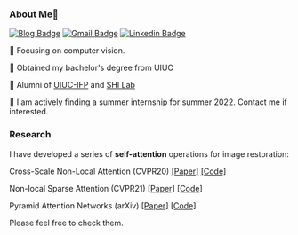 ### About Me👋
[![Blog Badge](https://img.shields.io/badge/Web-HarukiYqM-orange)](https://yiqunm2.web.illinois.edu)
[![Gmail Badge](https://img.shields.io/badge/-meiyiqun2@gmail.com-RED?style=flat-square&labelColor=RED&logo=Gmail&logoColor=white&link=mailto:meiyiqun2@gmail.com)](mailto:meiyiqun2@gmail.com)
[![Linkedin Badge](https://img.shields.io/badge/-HarukiYqM-blue?style=flat-square&logo=Linkedin&logoColor=white&link=https://www.linkedin.com/in/yiqun-mei-969baa147/)](https://www.linkedin.com/in/yiqun-mei-969baa147)

:musical_note: Focusing on computer vision.


:speech_balloon: Obtained my bachelor's degree from UIUC


:love_letter: Alumni of [UIUC-IFP](http://ifp-uiuc.github.io/) and [SHI Lab](https://www.humphreyshi.com/people)


 :vibration_mode: I am actively finding a summer internship for summer 2022. Contact me if interested.

### Research 

I have developed a series of **self-attention** operations for image restoration:


Cross-Scale Non-Local Attention (CVPR20) [[Paper]](https://openaccess.thecvf.com/content_CVPR_2020/papers/Mei_Image_Super-Resolution_With_Cross-Scale_Non-Local_Attention_and_Exhaustive_Self-Exemplars_Mining_CVPR_2020_paper.pdf) [[Code]](https://github.com/SHI-Labs/Cross-Scale-Non-Local-Attention)
 

Non-local Sparse Attention (CVPR21) [[Paper]](https://openaccess.thecvf.com/content/CVPR2021/papers/Mei_Image_Super-Resolution_With_Non-Local_Sparse_Attention_CVPR_2021_paper.pdf) [[Code]](https://github.com/HarukiYqM/Non-Local-Sparse-Attention)


Pyramid Attention Networks (arXiv) [[Paper]](https://arxiv.org/abs/2004.13824) [[Code]](https://github.com/SHI-Labs/Pyramid-Attention-Networks)


Please feel free to check them.




